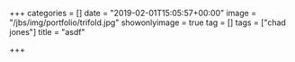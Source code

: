 +++
categories = []
date = "2019-02-01T15:05:57+00:00"
image = "/jbs/img/portfolio/trifold.jpg"
showonlyimage = true
tag = []
tags = ["chad jones"]
title = "asdf"

+++
